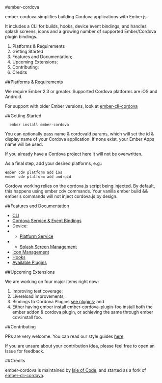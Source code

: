 #ember-cordova

ember-cordova simplifies building Cordova applications with Ember.js.

It includes a CLI for builds, hooks, device event bindings, and handles splash screens, icons and a growing number of supported Ember/Cordova plugin bindings.

1) Platforms & Requirements
2) Getting Started
3) Features and Documentation;
4) Upcoming Extensions;
5) Contributing;
6) Credits

##Platforms & Requirements

We require Ember 2.3 or greater. Supported Cordova platforms are iOS
and Android.

For support with older Ember versions, look at [ember-cli-cordova](https://github.com/poetic/ember-cli-cordova)

##Getting Started

```
  ember install ember-cordova
```

You can optionally pass name & cordovaId params, which will set the id &
display name of your Cordova application. If none exist, your Ember Apps
name will be used.

If you already have a Cordova project here it will not be overwritten.

As a final step, add your desired platforms, e.g.:

```
ember cdv platform add ios
ember cdv platform add android
```

Cordova working relies on the cordova.js script being injected. By default, this happens using ember cdv commands. Your vanilla ember build && ember s commands will not inject cordova.js by design.

##Features and Documentation
* [CLI](docs/cli.md)
* [Cordova Service & Event Bindings](docs/services/cordova.md])
* Device:
*  *  [Platform Service](docs/services/platform.md)
*  *  [Splash Screen Management](docs/services/splash.md)
* [Icon Management](docs/services/icons.md)
* [Hooks](docs/hooks.md)
* [Available Plugins](docs/plugins.md)

##Upcoming Extensions

We are working on four major items right now:

1. Improving test coverage;
2. Livereload improvements;
3. Bindings to Cordova Plugins [see plugins](docs/plugins.md); and
4. Either having ember install ember-cordova-plugin-foo install both the
ember addon & cordova plugin, or achieving the same through ember
cdv:install foo.

##Contributing

PRs are very welcome. You can read our style guides [here](https://github.com/isleofcode/style-guide).

If you are unsure about your contribution idea, please feel free to
open an Issue for feedback.

##Credits

ember-cordova is maintained by [Isle of Code](https://isleofcode.com), and started as a fork of [ember-cli-cordova](https://github.com/poetic/ember-cli-cordova).

